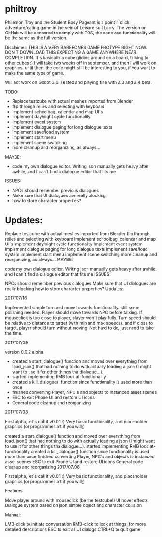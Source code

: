 # philtroy

Philemon Troy and the Student Body Pageant is a point´n´click adventure/dating game in the vein of Leisure suit Larry. The version on GitHub will be censored to comply with TOS, the code and functionality will be the same as the full version.

Disclaimer: THIS IS A VERY BAREBONES GAME PROTYPE RIGHT NOW. DON`T DOWNLOAD THIS EXPECTING A GAME ANYWHERE NEAR COMPLETION. It´s basically a cube gliding around on a board, talking to other cubes :) I will take two weeks off in september, and then I will work on graphics, until then, the code might still be interesting to you, if you want to make the same type of game.

Will not work on Godot 3.0! Tested and playing fine with 2.3 and 2.4 beta.

TODO:
- Replace testcube with actual meshes imported from Blender
- flip through relies and selecting with keyboard
- Implement schoolbag, calendar and map UI´s
- Implement day/night cycle functionality
- Implement event system
- implement dialogue paging for long dialogue texts 
- implement save/load system
- implement start menu
- implement scene switching
- more cleanup and reorganizing, as always...

MAYBE:
- code my own dialogue editor. Writing json manually gets heavy after awhile, and I can´t find a dialogue editor that fits me

ISSUES:
- NPCs should remember previous dialogues
- Make sure that UI dialogues are really blocking
- how to store character properties?



Updates:
=======

Replace testcube with actual meshes imported from Blender
flip through relies and selecting with keyboard
Implement schoolbag, calendar and map UI´s
Implement day/night cycle functionality
Implement event system
implement dialogue paging for long dialogue texts
implement save/load system
implement start menu
implement scene switching
more cleanup and reorganizing, as always...
MAYBE:

code my own dialogue editor. Writing json manually gets heavy after awhile, and I can´t find a dialogue editor that fits me
ISSUES:

NPCs should remember previous dialogues
Make sure that UI dialogues are really blocking
how to store character properties?
Updates:

2017/07/16

Implemented simple turn and move towards functionality.
still some polishing needed. Player should move towards NPC before talking. If mouseclick is too close to player, player won´t play fully. Turn speed should be relative to distance to target (with min and max speeds), and if close to target, player should turn without moving. Not hard to do, just need to take the time.

2017/07/09

version 0.0.2 alpha

- created a start_dialogue() function and moved over everything from load_json() that had nothing to do with actually loading a json (I might want to use it for other things tha dialogue...).
- started implementing RMB look at-functionality
- created a kill_dialogue() function since functionality is used more than once
- finished converting Player, NPC´s and objects to instanced asset scenes
- ESC to exit Phone UI and restore UI icons
- General code cleanup and reorganizing

2017/07/08

First alpha, let´s call it v0.0.1 :)
Very basic functionality, and placeholder graphics (or programmer art if you will;)

created a start_dialogue() function and moved over everything from load_json() that had nothing to do with actually loading a json (I might want to use it for other things tha dialogue...).
started implementing RMB look at-functionality
created a kill_dialogue() function since functionality is used more than once
finished converting Player, NPC´s and objects to instanced asset scenes
ESC to exit Phone UI and restore UI icons
General code cleanup and reorganizing
2017/07/08

First alpha, let´s call it v0.0.1 :) Very basic functionality, and placeholder graphics (or programmer art if you will;)

Features:

Move player around with mouseclick (be the testcube!)
UI hover effects
Dialogue system based on json
simple object and character collision

Manual:

LMB-click to initiate conversation
RMB-click to look at things, for more detalied descriptions
ESC to exit all UI dialogs
CTRL+Q to quit game
